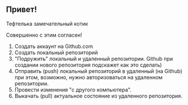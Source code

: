 ## Привет!

Тефтелька замечательный котик

Совершенно с этим согласен!

1. Создать аккаунт на Github.com
2. Создать локальный репозиторий
3. "Подружить" локальный и удаленный репозитории. Github при создании нового репозитория подскажет как это сделать)
4. Отправить (push) локальный репозиторий в удаленный (на Github) при этом, возможно, нужно авторизоваться на удаленном репозитории.
5. Провести изменения "с другого компьютера".
6. Выкачать (pull) актуальное состояние из удаленного репозитория.
